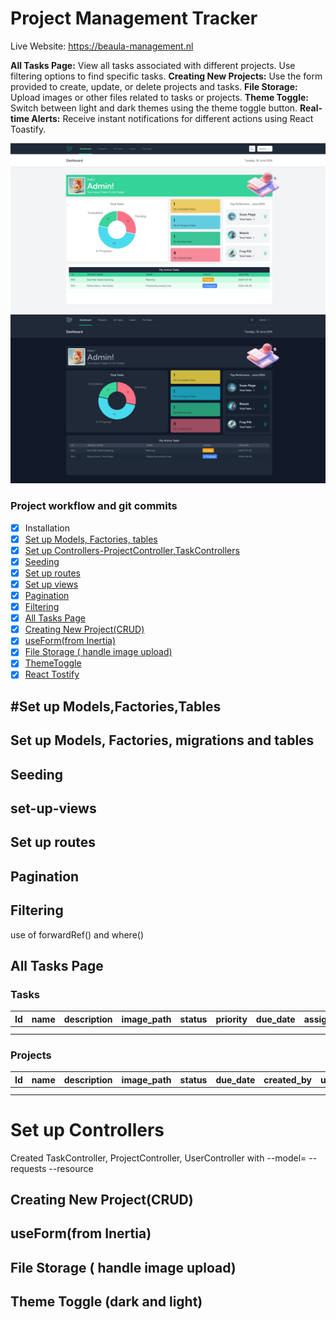 # Project Management Tracker
Live Website: https://beaula-management.nl

**All Tasks Page:** View all tasks associated with different projects. Use filtering options to find specific tasks.
**Creating New Projects:** Use the form provided to create, update, or delete projects and tasks.
**File Storage:** Upload images or other files related to tasks or projects.
**Theme Toggle:** Switch between light and dark themes using the theme toggle button.
**Real-time Alerts:** Receive instant notifications for different actions using React Toastify.

![Dashboard](https://github.com/BeaulaEkka/project-management-tracker/blob/main/public/images/dashboard.jpeg)
![Dashboard](https://github.com/BeaulaEkka/project-management-tracker/blob/main/public/images/dark-dashboard.jpeg)

###  Project workflow and git commits

-   [x] Installation
-   [x] [Set up Models, Factories, tables](#set-up-models-factories-migrations-and-tables)
-   [x] [Set up Controllers-ProjectController,TaskControllers](#set-up-controllers)
-   [x] [Seeding](#seeding)
-   [x] [Set up routes](#set-up-routes)
-   [x] [Set up views](#set-up-views)
-   [x] [Pagination](#pagination)
-   [x] [Filtering](#filtering)
-   [x] [All Tasks Page](#all-tasks-page)
-   [x] [Creating New Project(CRUD)](#creating-new-projectcrud)
-   [x] [useForm(from Inertia)](#useformfrom-inertia)
-   [x] [File Storage ( handle image upload)](#file-storage--handle-image-upload)
-   [x] [ThemeToggle](#theme-toggle-dark-and-light)
-   [x] [React Tostify](#)

## #Set up Models,Factories,Tables

## Set up Models, Factories, migrations and tables

## Seeding

## set-up-views

## Set up routes

## Pagination

## Filtering

use of forwardRef() and where()

## All Tasks Page

### Tasks

| Id  | name | description | image_path | status | priority | due_date | assigned_user_id | created_by | updated_by | project_id |
| --- | ---- | ----------- | ---------- | ------ | -------- | -------- | ---------------- | ---------- | ---------- | ---------- |
|     |      |             |            |        |          |          |                  |            |            |            |
|     |      |             |            |        |          |          |                  |            |            |            |

### Projects

| Id  | name | description | image_path | status | due_date | created_by | updated_by |
| --- | ---- | ----------- | ---------- | ------ | -------- | ---------- | ---------- |
|     |      |             |            |        |          |            |            |
|     |      |             |            |        |          |            |            |

# Set up Controllers

Created TaskController, ProjectController, UserController with --model=<MODELNAME> --requests --resource

## Creating New Project(CRUD)

## useForm(from Inertia)

## File Storage ( handle image upload)

## Theme Toggle (dark and light)
